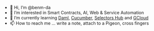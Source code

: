 - 👋 Hi, I’m @benm-da
- 👀 I’m interested in Smart Contracts, AI, Web & Service Automation
- 🌱 I’m currently learning [Daml](https://daml.com/), [Cucumber](https://cucumber.io/), [Selectors Hub](https://selectorshub.com/) and [GCloud](https://cloud.google.com/)
- 📫 How to reach me ... write a note, attach to a Pigeon, cross fingers

<!---
benm-da/benm-da is a ✨ special ✨ repository because its `README.md` (this file) appears on your GitHub profile.
You can click the Preview link to take a look at your changes.
--->
